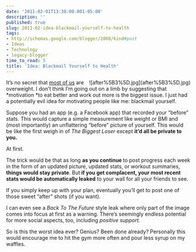 ```yaml
---
date: '2011-02-01T13:38:00.001-05:00'
description: ''
published: true
slug: 2011-02-idea-blackmail-yourself-to-health
tags:
- http://schemas.google.com/blogger/2008/kind#post
- Ideas
- Technology
- legacy-blogger
time_to_read: 5
title: 'Idea: Blackmail Yourself to Health'
---
```


<div style="float: right;">![after%5B3%5D.jpg](after%5B3%5D.jpg)</div>

It’s no secret that <a href="http://www.wolframalpha.com/input/?i=median+US+BMI" target="_blank">most of us</a> are overweight. I don’t think I’m going out on a limb by suggesting that *motivation *to eat better and work out more is the biggest issue. I just had a potentially evil idea for motivating people like me: blackmail yourself.

Suppose you had an app (e.g. a Facebook app) that recorded your “before” stats. This would capture a simple measurement like weight or BMI and (most importantly) an unflattering “before” picture of yourself. This would be like the first weigh in of *The Biggest Loser* except <strong>it’d all be private to you.</strong>

At first.

The trick would be that as long <strong>as you continue </strong>to post progress each week in the form of an updated picture, updated stats, or workout summaries, <strong>things would stay private</strong>. But<strong> if you get complacent, your most recent stats would be automatically leaked</strong> to your wall for all your friends to see.

If you simply keep up with your plan, eventually you’ll get to post one of those sweet “after” shots (if you want).

I can even see a *Back To The Future* style leak where only part of the image comes into focus at first as a warning. There’s seemingly endless potential for more social aspects, too, including *positive support*.

So is this the worst idea ever? Genius? Been done already? Personally this would encourage me to hit the gym more often and pour less syrup on my waffles.